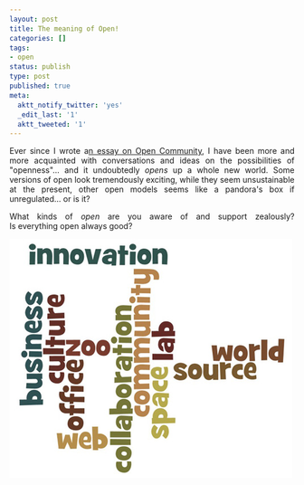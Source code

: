 ```yaml
---
layout: post
title: The meaning of Open!
categories: []
tags:
- open
status: publish
type: post
published: true
meta:
  aktt_notify_twitter: 'yes'
  _edit_last: '1'
  aktt_tweeted: '1'
---
```

<p style="text-align: justify;">Ever since I wrote a<a href="http://www.scribd.com/doc/31497904/Open-Communities-The-Future-of-Connecting">n essay on Open Community</a>, I have been more and more acquainted with conversations and ideas on the possibilities of "openness"... and it undoubtedly <em>opens</em> up a whole new world. Some versions of open look tremendously exciting, while they seem unsustainable at the present, other open models seems like a pandora's box if unregulated... or is it?</p>
<p style="text-align: justify;">What kinds of <em>open</em> are you aware of and support zealously? Is everything open always good?</p>
<img class="aligncenter size-full wp-image-704" src="/img/open.jpeg" alt="" />
